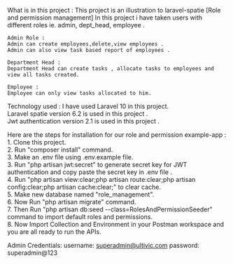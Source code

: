 What is in this project :
    This project is an illustration to laravel-spatie [Role and permission management]
    In this project i have taken users with different roles ie. admin, dept_head, employee .

    Admin Role :
    Admin can create employees,delete,view employees .
    Admin can also view task based report of employees .

    Department Head :
    Department Head can create tasks , allocate tasks to employees and view all tasks created.
    
    Employee :
    Employee can only view tasks allocated to him.


Technology used :
    I have used Laravel 10 in this project.<br>
    Laravel spatie version 6.2 is used in this project .<br>
    Jwt authentication version 2.1 is used in this project .<br>


Here are the steps for installation for our role and permission example-app :
    1. Clone this project.<br>
    2. Run  "composer install" command.<br>
    3. Make an .env file using .env.example file.<br>
    3. Run  "php artisan jwt:secret" to generate secret key for JWT authentication and copy paste the secret key in .env file .<br>
    4. Run "php artisan view:clear;php artisan route:clear;php artisan config:clear;php artisan cache:clear;" to clear cache.<br>
    5. Make new database named "role_management".<br>
    6. Now Run "php artisan migrate" command. <br>
    7. Then Run "php artisan db:seed --class=RolesAndPermissionSeeder" command to import default roles and permissions.<br>
    8. Now Import Collection and Environment in your Postman workspace and you are all ready to run the APIs.<br>


Admin Credentials:
    username: superadmin@ultivic.com
    password: superadmin@123
